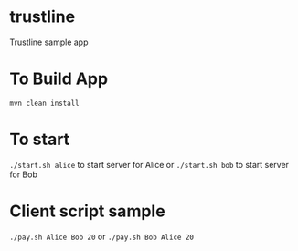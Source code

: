 # trustline
Trustline sample app 

# To Build App 
`mvn clean install`

# To start 
`./start.sh alice`  to start server for Alice
or
`./start.sh bob`    to start server for Bob

# Client script sample 
`./pay.sh Alice Bob 20`
or
`./pay.sh Bob Alice 20`

